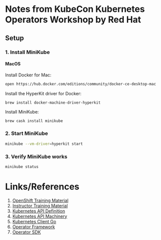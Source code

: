 # Notes from KubeCon Kubernetes Operators Workshop by Red Hat

## Setup

### 1. Install MiniKube

#### MacOS

Install Docker for Mac:

```sh
open https://hub.docker.com/editions/community/docker-ce-desktop-mac
```

Install the HyperKit driver for Docker:

```sh
brew install docker-machine-driver-hyperkit
```

Install MiniKube:

```
brew cask install minikube
```

### 2. Start MiniKube

```sh
minikube --vm-driver=hyperkit start
```

### 3. Verify MiniKube works

```sh
minikube status
```

# Links/References

1. [OpenShift Training Material](https://learn.openshift.com/training/kubecon)
2. [Instructor Training Material](http://operator:coreostrainme@workshop.coreostrain.me)
3. [Kubernetes API Definition](https://github.com/kubernetes/api)
4. [Kubernetes API Machinery](https://github.com/kubernetes/apimachinery)
5. [Kubernetes Client Go](https://github.com/kubernetes/client-go)
6. [Operator Framework](https://github.com/operator-framework)
7. [Operator SDK](https://github.com/operator-framework/operator-sdk)
